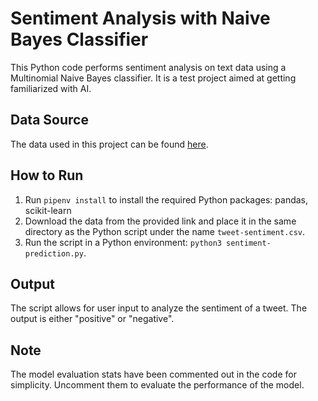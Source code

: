 # Sentiment Analysis with Naive Bayes Classifier

This Python code performs sentiment analysis on text data using a Multinomial Naive Bayes classifier. It is a test project aimed at getting familiarized with AI.

## Data Source

The data used in this project can be found [here](https://www.kaggle.com/datasets/kazanova/sentiment140).

## How to Run

1. Run `pipenv install` to install the required Python packages: pandas, scikit-learn
2. Download the data from the provided link and place it in the same directory as the Python script under the name `tweet-sentiment.csv`.
3. Run the script in a Python environment: `python3 sentiment-prediction.py`.

## Output

The script allows for user input to analyze the sentiment of a tweet. The output is either "positive" or "negative".

## Note

The model evaluation stats have been commented out in the code for simplicity. Uncomment them to evaluate the performance of the model.
